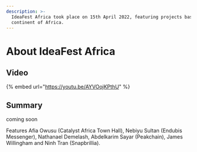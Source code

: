 ```yaml
---
description: >-
  IdeaFest Africa took place on 15th April 2022, featuring projects based on the
  continent of Africa.
---
```


# About IdeaFest Africa

## Video

{% embed url="https://youtu.be/AYVOojKPthU" %}

## Summary

coming soon

Features Afia Owusu (Catalyst Africa Town Hall), Nebiyu Sultan (Endubis Messenger), Nathanael Demelash, Abdelkarim Sayar (Peakchain), James Willingham and Ninh Tran (Snapbrillia).
